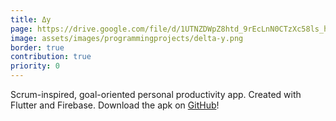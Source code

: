 ```yaml
---
title: Δy
page: https://drive.google.com/file/d/1UTNZDWpZ8htd_9rEcLnN0CTzXc58ls_h/view
image: assets/images/programmingprojects/delta-y.png
border: true
contribution: true
priority: 0
---
```


Scrum-inspired, goal-oriented personal productivity app. Created with Flutter and Firebase. Download the apk on [GitHub](https://github.com/delta-y-app/delta-y-releases)!